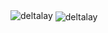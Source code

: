 <img src="https://komarev.com/ghpvc/?username=deltalay&label=Profile%20views&color=0e75b6&style=flat" alt="deltalay" /> 
<img align="center" src="https://github-readme-stats.vercel.app/api?username=deltalay&show_icons=true&locale=en" alt="deltalay" />
